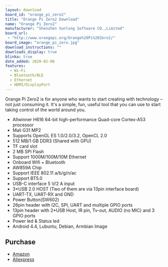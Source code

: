 ```yaml
---
layout: download
board_id: "orange_pi_zero2"
title: "Orange Pi Zero2 Download"
name: "Orange Pi Zero2"
manufacturer: "Shenzhen Xunlong Software CO.,Limited"
board_url:
 - "http://www.orangepi.org/Orange%20Pi%20Zero2/"
board_image: "orange_pi_zero.jpg"
download_instructions: ""
downloads_display: true
blinka: true
date_added: 2020-02-08
features:
  - Wi-Fi
  - Bluetooth/BLE
  - Ethernet
  - HDMI/DisplayPort
---
```


Orange Pi Zero2 is for anyone who wants to start creating with technology – not just consuming it. It's a simple, fun, useful tool that you can use to start taking control of the world around you.

- Allwinner H616 64-bit high-performance Quad-core Cortex-A53 processor
- Mali G31 MP2
- Supports OpenGL ES 1.0/2.0/3.2, OpenCL 2.0
- 512 MB/1 GB DDR3 (Shared with GPU)
- TF card slot
- 2 MB SPI Flash
- Support 1000M/100M/10M Ethernet
- Onboard Wifi + Bluetooth
- AW859A Chip
- Support IEEE 802.11 a/b/g/n/ac
- Support BT5.0
- USB-C interface 5 V/2 A input
- 3*USB 2.0 HOST (Two of them are via 13pin interface board)
- UART-TX, UART-RX and GND
- Power Button(SW602)
- 26pin header with I2C, SPI, UART and multiple GPIO ports
- 13pin header with 2*USB Host, IR pin, Tv-out, AUDIO (no MIC) and 3 GPIO ports
- Power led & Status led
- Android 4.4, Lubuntu, Debian, Armbian Image

## Purchase
* [Amazon](https://www.amazon.com/dp/B08M9MWZCQ)
* [Aliexpress](https://www.aliexpress.com/item/1005001652164182.html)
